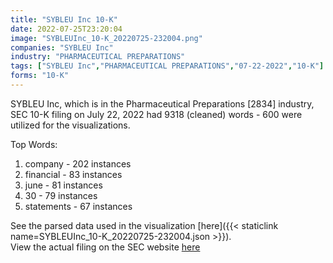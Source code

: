 ```yaml
---
title: "SYBLEU Inc 10-K"
date: 2022-07-25T23:20:04
image: "SYBLEUInc_10-K_20220725-232004.png"
companies: "SYBLEU Inc"
industry: "PHARMACEUTICAL PREPARATIONS"
tags: ["SYBLEU Inc","PHARMACEUTICAL PREPARATIONS","07-22-2022","10-K"]
forms: "10-K"
---
```

SYBLEU Inc, which is in the Pharmaceutical Preparations [2834] industry, SEC 10-K filing on July 22, 2022 had 9318 (cleaned) words - 600 were utilized for the visualizations.

Top Words:
1. company - 202 instances
2. financial - 83 instances
3. june - 81 instances
4. 30 - 79 instances
5. statements - 67 instances


See the parsed data used in the visualization [here]({{< staticlink name=SYBLEUInc_10-K_20220725-232004.json >}}).  
View the actual filing on the SEC website [here](https://www.sec.gov/Archives/edgar/data/1818674/0001607062-22-000470.txt)